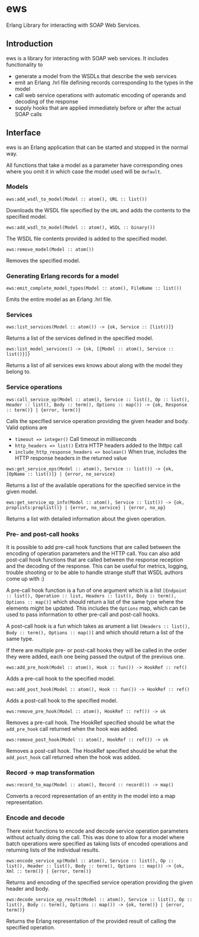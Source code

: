 # ews
Erlang Library for interacting with SOAP Web Services.

## Introduction

ews is a library for interacting with SOAP web services. It includes functionality to

* generate a model from the WSDLs that describe the web services
* emit an Erlang .hrl file defining records corresponding to the types in the model
* call web service operations with automatic encoding of operands and decoding of the response
* supply hooks that are applied immediately before or after the actual SOAP calls

## Interface

ews is an Erlang application that can be started and stopped in the normal way.

All functions that take a model as a parameter have corresponding ones where you omit it in which case the model used will be `default`.

### Models

`ews:add_wsdl_to_model(Model :: atom(), URL :: list())`

Downloads the WSDL file specified by the `URL` and adds the contents to the specified model.

`ews:add_wsdl_to_model(Model :: atom(), WSDL :: binary())`

The WSDL file contents provided is added to the specified model.

`ews:remove_model(Model :: atom())`

Removes the specified model.

### Generating Erlang records for a model

`ews:emit_complete_model_types(Model :: atom(), FileName :: list())`

Emits the entire model as an Erlang .hrl file.

### Services

`ews:list_services(Model :: atom()) -> {ok, Service :: [list()]}`

Returns a list of the services defined in the specified model.

`ews:list_model_services() -> {ok, [{Model :: atom(), Service :: list()}]}`

Returns a list of all services ews knows about along with the model they belong to.

### Service operations

`ews:call_service_op(Model :: atom(), Service :: list(), Op :: list(), Header :: list(), Body :: term(), Options :: map()) -> {ok, Response :: term()} | {error, term()}`

Calls the specified service operation providing the given header and body. Valid options are
* `timeout => integer()` Call timeout in milliseconds
* `http_headers => list()` Extra HTTP headers added to the lhttpc call
* `include_http_response_headers => boolean()` When true, includes the HTTP response headers in the returned value

`ews:get_service_ops(Model :: atom(), Service :: list()) -> {ok, [OpName :: list()]} | {error, no_service}`

Returns a list of the available operations for the specified service in the given model.

`ews:get_service_op_info(Model :: atom(), Service :: list()) -> {ok, proplists:proplist()} | {error, no_service} | {error, no_op}`

Returns a list with detailed information about the given operation.

### Pre- and post-call hooks

It is possible to add pre-call hook functions that are called between the encoding of operation parameters and the HTTP call. You can also add post-call hook functions that are called between the response reception and the decoding of the response. This can be useful for metrics, logging, trouble shooting or to be able to handle strange stuff that WSDL authors come up with :)

A pre-call hook function is a fun of one argument which is a list `[Endpoint :: list(), Operation :: list, Headers :: list(), Body :: term(), Options :: map()]` which should return a list of the same type where the elements might be updated. This includes the `Options` map, which can be used to pass information to other pre-call and post-call hooks.

A post-call hook is a fun which takes as arument a list `[Headers :: list(), Body :: term(), Options :: map()]` and which should return a list of the same type.

If there are multiple pre- or post-call hooks they will be called in the order they were added, each one being passed the output of the previous one.

`ews:add_pre_hook(Model :: atom(), Hook :: fun()) -> HookRef :: ref()`

Adds a pre-call hook to the specified model.

`ews:add_post_hook(Model :: atom(), Hook :: fun()) -> HookRef :: ref()`

Adds a post-call hook to the specified model.

`ews:remove_pre_hook(Model :: atom(), HookRef :: ref()) -> ok`

Removes a pre-call hook. The HookRef specified should be what the `add_pre_hook` call returned when the hook was added.

`ews:remove_post_hook(Model :: atom(), HookRef :: ref()) -> ok`

Removes a post-call hook. The HookRef specified should be what the `add_post_hook` call returned when the hook was added.

### Record -> map transformation

`ews:record_to_map(Model :: atom(), Record :: record()) -> map()`

Converts a record representation of an entity in the model into a map representation.

### Encode and decode

There exist functions to encode and decode service operation parameters without actually doing the call. This was done to allow for a model where batch operations were specified as taking lists of encoded operations and returning lists of the individual results.

`ews:encode_service_op(Model :: atom(), Service :: list(), Op :: list(), Header :: list(), Body :: term(), Options :: map()) -> {ok, Xml :: term()} | {error, term()}`

Returns and encoding of the specified service operation providing the given header and body.

`ews:decode_service_op_result(Model :: atom(), Service :: list(), Op :: list(), Body :: term(), Options :: map()) -> {ok, term()} | {error, term()}`

Returns the Erlang representation of the provided result of calling the specified operation.
